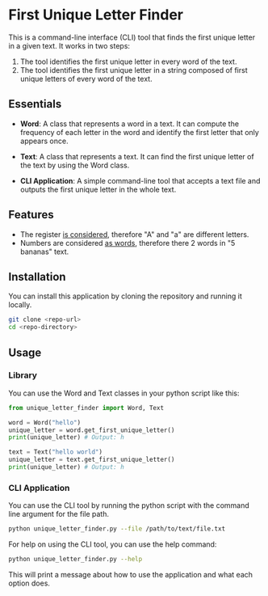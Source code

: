 # First Unique Letter Finder
This is a command-line interface (CLI) tool that finds the first unique letter in a given text. It works in two steps:

1. The tool identifies the first unique letter in every word of the text.
2. The tool identifies the first unique letter in a string composed of first unique letters of every word of the text.

## Essentials
* **Word**: A class that represents a word in a text. It can compute the frequency of each letter in the word and identify the first letter that only appears once.

* **Text**: A class that represents a text. It can find the first unique letter of the text by using the Word class.

* **CLI Application**: A simple command-line tool that accepts a text file and outputs the first unique letter in the whole text.

## Features
* The register <ins>is considered</ins>, therefore "A" and "a" are different letters.
* Numbers are considered <ins>as words</ins>, therefore there 2 words in "5 bananas" text.

## Installation
You can install this application by cloning the repository and running it locally. 
```bash
git clone <repo-url>
cd <repo-directory>
```

## Usage
### Library
You can use the Word and Text classes in your python script like this:
```python
from unique_letter_finder import Word, Text

word = Word("hello")
unique_letter = word.get_first_unique_letter()
print(unique_letter) # Output: h

text = Text("hello world")
unique_letter = text.get_first_unique_letter()
print(unique_letter) # Output: h

```

### CLI Application
You can use the CLI tool by running the python script with the command line argument for the file path.

```bash
python unique_letter_finder.py --file /path/to/text/file.txt
```

For help on using the CLI tool, you can use the help command:

```bash
python unique_letter_finder.py --help
```

This will print a message about how to use the application and what each option does.

